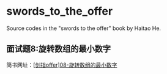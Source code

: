 # swords_to_the_offer
Source codes in the "swords to the offer" book by Haitao He.

## 面试题8:旋转数组的最小数字
简书网址：[[剑指offer]08-旋转数组的最小数字](http://www.jianshu.com/p/6c20c7b3cc29)
